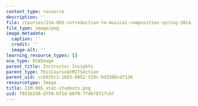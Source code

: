 ```yaml
---
content_type: resource
description: ''
file: /courses/21m-065-introduction-to-musical-composition-spring-2014/f853b338d750bf1db6f97fd678717c6f_21M-065_stat-students.png
file_type: image/png
image_metadata:
  caption: ''
  credit: ''
  image-alt: ''
learning_resource_types: []
ocw_type: OCWImage
parent_title: Instructor Insights
parent_type: ThisCourseAtMITSection
parent_uid: ccb935c1-1603-6852-319c-bd1588cd7136
resourcetype: Image
title: 21M-065_stat-students.png
uid: f853b338-d750-bf1d-b6f9-7fd678717c6f
---
```

